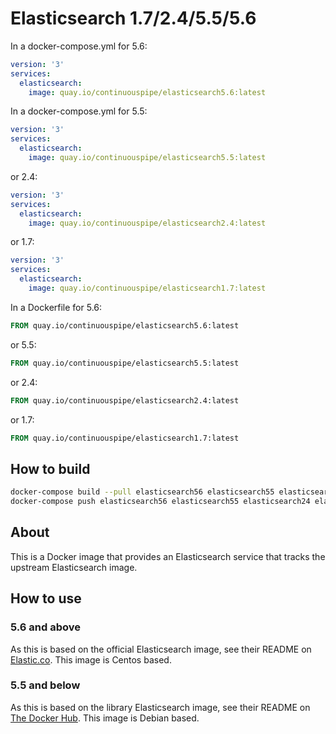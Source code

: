 # Elasticsearch 1.7/2.4/5.5/5.6

In a docker-compose.yml for 5.6:
```yml
version: '3'
services:
  elasticsearch:
    image: quay.io/continuouspipe/elasticsearch5.6:latest
```

In a docker-compose.yml for 5.5:
```yml
version: '3'
services:
  elasticsearch:
    image: quay.io/continuouspipe/elasticsearch5.5:latest
```
or 2.4:
```yml
version: '3'
services:
  elasticsearch:
    image: quay.io/continuouspipe/elasticsearch2.4:latest
```
or 1.7:
```yml
version: '3'
services:
  elasticsearch:
    image: quay.io/continuouspipe/elasticsearch1.7:latest
```

In a Dockerfile for 5.6:
```Dockerfile
FROM quay.io/continuouspipe/elasticsearch5.6:latest
```
or 5.5:
```Dockerfile
FROM quay.io/continuouspipe/elasticsearch5.5:latest
```
or 2.4:
```Dockerfile
FROM quay.io/continuouspipe/elasticsearch2.4:latest
```
or 1.7:
```Dockerfile
FROM quay.io/continuouspipe/elasticsearch1.7:latest
```

## How to build
```bash
docker-compose build --pull elasticsearch56 elasticsearch55 elasticsearch24 elasticsearch17
docker-compose push elasticsearch56 elasticsearch55 elasticsearch24 elasticsearch17
```

## About

This is a Docker image that provides an Elasticsearch service that tracks the upstream Elasticsearch image.

## How to use

### 5.6 and above
As this is based on the official Elasticsearch image, see their README on [Elastic.co](https://www.elastic.co/guide/en/elasticsearch/reference/5.6/docker.html).
This image is Centos based.

### 5.5 and below
As this is based on the library Elasticsearch image, see their README on [The Docker Hub](https://hub.docker.com/_/elasticsearch/).
This image is Debian based.
